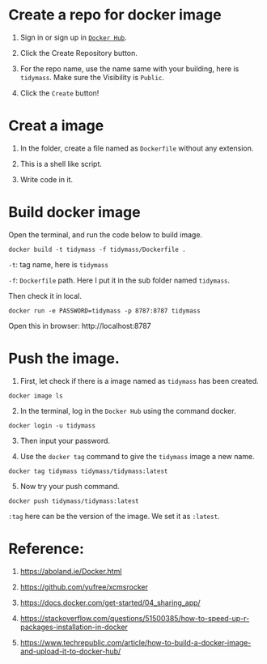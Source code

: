# Create a repo for docker image

1. Sign in or sign up in [`Docker Hub`](https://hub.docker.com/).

2. Click the Create Repository button. 

3. For the repo name, use the name same with your building, here is `tidymass`. Make sure the Visibility is `Public`.

4. Click the `Create` button!

# Creat a image

1. In the folder, create a file named as `Dockerfile` without any extension.

2. This is a shell like script.

3. Write code in it.

# Build docker image

Open the terminal, and run the code below to build image.

```
docker build -t tidymass -f tidymass/Dockerfile .
```

`-t`: tag name, here is `tidymass`

`-f`: `Dockerfile` path. Here I put it in the sub folder named `tidymass`.

Then check it in local.

```
docker run -e PASSWORD=tidymass -p 8787:8787 tidymass
```

Open this in browser: http://localhost:8787

# Push the image.

1. First, let check if there is a image named as `tidymass` has been created.

```
docker image ls
```

2. In the terminal, log in the `Docker Hub` using the command docker.

```
docker login -u tidymass
```

3. Then input your password.

4. Use the `docker tag` command to give the `tidymass` image a new name. 

```
docker tag tidymass tidymass/tidymass:latest
```

5. Now try your push command.

```
docker push tidymass/tidymass:latest
```

`:tag` here can be the version of the image. We set it as `:latest`.

# Reference:

1. https://aboland.ie/Docker.html

2. https://github.com/yufree/xcmsrocker

3. https://docs.docker.com/get-started/04_sharing_app/

4. https://stackoverflow.com/questions/51500385/how-to-speed-up-r-packages-installation-in-docker

5. https://www.techrepublic.com/article/how-to-build-a-docker-image-and-upload-it-to-docker-hub/
